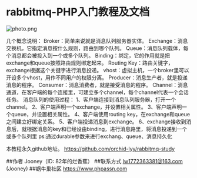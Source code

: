 rabbitmq-PHP入门教程及文档
===================

![photo.png](https://image.phpassn.com/upload/Assn02/42/a8/2018-10-16_609e521312c6a793d2a50924d363d9cf)

几个概念说明：
Broker：简单来说就是消息队列服务器实体。
Exchange：消息交换机，它指定消息按什么规则，路由到哪个队列。
Queue：消息队列载体，每个消息都会被投入到一个或多个队列。
Binding：绑定，它的作用就是把exchange和queue按照路由规则绑定起来。
Routing Key：路由关键字，exchange根据这个关键字进行消息投递。
vhost：虚拟主机，一个broker里可以开设多个vhost，用作不同用户的权限分离。
Producer：消息生产者，就是投递消息的程序。
Consumer：消息消费者，就是接受消息的程序。
Channel：消息通道，在客户端的每个连接里，可建立多个channel，每个channel代表一个会话任务。
消息队列的使用过程：
1、客户端连接到消息队列服务器，打开一个channel。
2、客户端声明一个exchange，并设置相关属性。
3、客户端声明一个queue，并设置相关属性。
4、客户端使用routing key，在exchange和queue之间建立好绑定关系。
5、客户端投递消息到exchange。
6、exchange接收到消息后，就根据消息的key和已经设由binding，进行消息路里，将消息投递到一个或多个队列里
ps:通过durable参数来进行exchang、queue、消息持久化

本教程永久github地址。
https://github.com/orchid-lyy/rabbitmq-study

##作者
Jooney（ID: 82年的烂香蕉） 
##联系方式
lw1772363381@163.com (Jooney)
##蜗牛巢社区
https://www.phpassn.com